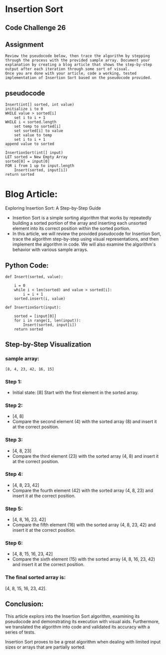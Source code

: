 # Insertion Sort
## Code Challenge 26

## Assignment
    Review the pseudocode below, then trace the algorithm by stepping through the process with the provided sample array. Document your explanation by creating a blog article that shows the step-by-step output after each iteration through some sort of visual.
    Once you are done with your article, code a working, tested implementation of Insertion Sort based on the pseudocode provided.

## pseudocode
    Insert(int[] sorted, int value)
    initialize i to 0
    WHILE value > sorted[i]
        set i to i + 1
    WHILE i < sorted.length
        set temp to sorted[i]
        set sorted[i] to value
        set value to temp
        set i to i + 1
    append value to sorted

    InsertionSort(int[] input)
    LET sorted = New Empty Array
    sorted[0] = input[0]
    FOR i from 1 up to input.length
        Insert(sorted, input[i])
    return sorted


# Blog Article:
Exploring Insertion Sort: A Step-by-Step Guide


- Insertion Sort is a simple sorting algorithm that works by repeatedly building a sorted portion of the array and inserting each unsorted element into its correct position within the sorted portion.
- In this article, we will review the provided pseudocode for Insertion Sort, trace the algorithm step-by-step using visual representations, and then implement the algorithm in code.
We will also examine the algorithm's behavior with various sample arrays.

## Python Code:

    def Insert(sorted, value):
   
        i = 0
        while i < len(sorted) and value > sorted[i]:
            i = i + 1
        sorted.insert(i, value)

    def InsertionSort(input):
        
        sorted = [input[0]]
        for i in range(1, len(input)):
            Insert(sorted, input[i])
        return sorted
    

## Step-by-Step Visualization
### sample array:
    [8, 4, 23, 42, 16, 15]

### Step 1:
- Initial state: [8]
Start with the first element in the sorted array.

### Step 2:
- [4, 8]
- Compare the second element (4) with the sorted array (8) and insert it at the correct position.

### Step 3:
- [4, 8, 23]
- Compare the third element (23) with the sorted array (4, 8) and insert it at the correct position.

### Step 4:
- [4, 8, 23, 42]
- Compare the fourth element (42) with the sorted array (4, 8, 23) and insert it at the correct position.

### Step 5:
- [4, 8, 16, 23, 42]
- Compare the fifth element (16) with the sorted array (4, 8, 23, 42) and insert it at the correct position.

### Step 6:
- [4, 8, 15, 16, 23, 42]
- Compare the sixth element (15) with the sorted array (4, 8, 16, 23, 42) and insert it at the correct position.

### The final sorted array is:
[4, 8, 15, 16, 23, 42].



## Conclusion:
This article explors into the Insertion Sort algorithm, examining its pseudocode and demonstrating its execution with visual aids. Furthermore, we translated the algorithm into code and validated its accuracy with a series of tests.

Insertion Sort proves to be a great algorithm when dealing with limited input sizes or arrays that are partially sorted.